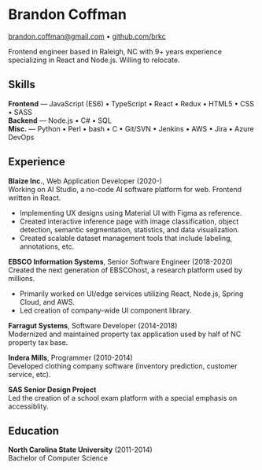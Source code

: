 # Brandon Coffman

<a href="mailto:brandon.coffman@gmail.com">brandon.coffman@gmail.com</a> •
[github.com/brkc](https://github.com/brkc)

Frontend engineer based in Raleigh, NC with 9+ years experience specializing in
React and Node.js. Willing to relocate.

## Skills

**Frontend** — JavaScript (ES6) • TypeScript • React • Redux • HTML5 • CSS •
SASS<br> **Backend** — Node.js • C# • SQL<br> **Misc.** — Python • Perl • bash •
C • Git/SVN • Jenkins • AWS • Jira • Azure DevOps<br>

## Experience

**Blaize Inc.**, Web Application Developer (2020-)<br> Working on AI Studio, a
no-code AI software platform for web. Frontend written in React.

- Implementing UX designs using Material UI with Figma as reference.
- Created interactive inference page with image classification, object
  detection, semantic segmentation, statistics, and data visualization.
- Created scalable dataset management tools that include labeling, annotations,
  etc.

**EBSCO Information Systems**, Senior Software Engineer (2018-2020)<br> Created
the next generation of EBSCOhost, a research platform used by millions.

- Primarily worked on UI/edge services utilizing React, Node.js, Spring Cloud,
  and AWS.
- Led creation of company-wide UI component library.

**Farragut Systems**, Software Developer (2014-2018)<br> Modernized and
maintained property tax application used by half of NC property tax base.

**Indera Mills**, Programmer (2010-2014)<br> Developed clothing company software
(inventory prediction, customer service, etc).

**SAS Senior Design Project**<br> Led the creation of a school exam platform
with a special emphasis on accessiblity.

## Education

**North Carolina State University** (2011-2014)<br> Bachelor of Computer Science

<link href="style.css" rel="stylesheet">
